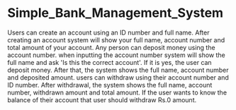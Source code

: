 # Simple_Bank_Management_System

Users can create an account using an ID number and full name. After creating an account system will show your full name, account number and total amount of your account.
Any person can deposit money using the account number. when inputting the account number system will show the full name and ask 'Is this the correct account'. If it is yes, the user can deposit money. After that, the system shows the full name, account number and deposited amount.
users can withdraw using their account number and ID number. After withdrawal, the system shows the full name, account number, withdrawn amount and total amount.
If the user wants to know the balance of their account that user should withdraw Rs.0 amount.
